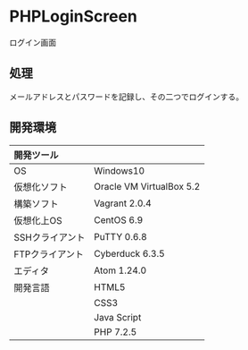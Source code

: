 # PHPLoginScreen
ログイン画面

## 処理
メールアドレスとパスワードを記録し、その二つでログインする。

## 開発環境
| 開発ツール |  |
|:-|:-|
| OS | Windows10 |
| 仮想化ソフト | Oracle VM VirtualBox 5.2 |
| 構築ソフト | Vagrant 2.0.4 |
| 仮想化上OS | CentOS 6.9 |
| SSHクライアント | PuTTY 0.6.8 |
| FTPクライアント | Cyberduck 6.3.5 |
| エディタ | Atom 1.24.0 |
| 開発言語 | HTML5 |
| | CSS3 |
| | Java Script |
| | PHP 7.2.5 |
